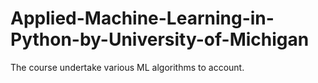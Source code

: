 # Applied-Machine-Learning-in-Python-by-University-of-Michigan

The course undertake various ML algorithms to account.
